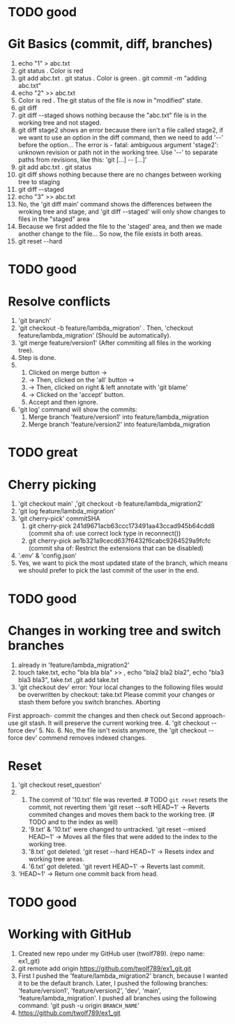 # TODO good
# Git Basics (commit, diff, branches)

1. echo "1" > abc.txt
2. git status . Color is red
3. git add abc.txt . git status . Color is green . git commit -m "adding abc.txt"
4. echo "2" >> abc.txt
5. Color is red . The git status of the file is now in "modified" state.
6. git diff
7. git diff --staged shows nothing because the "abc.txt" file is in the working tree and not staged.
8. git diff stage2 shows an error because there isn't a file called stage2, if we want to use an option in the diff command, then we need to add '--' before the option... The error is - fatal: ambiguous argument 'stage2': unknown revision or path not in the working tree.
Use '--' to separate paths from revisions, like this:
'git <command> [<revision>...] -- [<file>...]'
9. git add abc.txt . git status
10. git diff shows nothing because there are no changes between working tree to staging
11. git diff --staged
12. echo "3" >> abc.txt
13. No, the 'git diff main' command shows the differences between the wroking tree and stage, and 'git diff --staged' will only show changes to files in the "staged" area
14. Because we first added the file to the 'staged' area, and then we made another change to the file... So now, the file exists in both areas.
15. git reset --hard

# TODO good
# Resolve conflicts

1. 'git branch'
2. 'git checkout -b feature/lambda_migration' . Then, 'checkout feature/lambda_migration' (Should be automatically).
3. 'git merge feature/version1' (After commiting all files in the working tree).
4. Step is done.
5.
   1. Clicked on merge button ->
   2. -> Then, clicked on the 'all' button ->
   3. -> Then, clicked on right & left annotate with 'git blame'
   4. -> Clicked on the 'accept' button.
   5. Accept and then ignore.
6. 'git log' command will show the commits:
   1) Merge branch 'feature/version1' into feature/lambda_migration
   2) Merge branch 'feature/version2' into feature/lambda_migration

# TODO great
# Cherry picking

1. 'git checkout main' ,'git checkout -b feature/lambda_migration2'
2. 'git log feature/lambda_migration'
3. 'git cherry-pick' commitSHA
    1. git cherry-pick 241d9671acb63ccc173491aa43ccad945b64cdd8 (commit sha of: use correct lock type in reconnect())
    2. git cherry-pick ae1b321a9cecd637f6432f6cabc9264529a9fcfc (commit sha of: Restrict the extensions that can be disabled)
4. '.env' & 'config.json'
5. Yes, we want to pick the most updated state of the branch, which means we should prefer to pick the last commit of the user in the end.


# TODO good
# Changes in working tree and switch branches

1. already in 'feature/lambda_migration2'
2. touch take.txt, echo "bla bla bla" >> , echo "bla2 bla2 bla2", echo "bla3 bla3 bla3", take.txt ,git add take.txt
3. 'git checkout dev'
   error: Your local changes to the following files would be overwritten by checkout:
         take.txt
   Please commit your changes or stash them before you switch branches.
   Aborting

First approach- commit the changes and then check out
Second approach- use git stash. It will preserve the current working tree.
4. 'git checkout --force dev'
5. No.
6. No, the file isn't exists anymore, the 'git checkout --force dev' commend removes indexed changes.

# Reset

1. 'git checkout reset_question'
2.
   1. The commit of '10.txt' file was reverted. # TODO `git reset` resets the commit, not reverting them
   'git reset --soft HEAD~1' -> Reverts commited changes and moves them back to the working tree. (# TODO and to the index as well)
   2. '9.txt' & '10.txt' were changed to untracked.
   'git reset --mixed HEAD~1' -> Moves all the files that were added to the index to the working tree.
   3. '8.txt' got deleted.
   'git reset --hard HEAD~1' -> Resets index and working tree areas.
   4. '6.txt' got deleted.
   'git revert HEAD~1' -> Reverts last commit.
3. 'HEAD~1' -> Return one commit back from head.

# TODO good
# Working with GitHub

1. Created new repo under my GitHub user (twolf789). (repo name: ex1_git)
2. git remote add origin https://github.com/twolf789/ex1_git.git
3. First I pushed the 'feature/lambda_migration2' branch, because I wanted it to be the default branch. Later, I pushed the following branches: 'feature/version1', 'feature/version2', 'dev', 'main', 'feature/lambda_migration'. I pushed all branches using the following command: 'git push -u origin `BRANCH_NAME`'
4. https://github.com/twolf789/ex1_git

